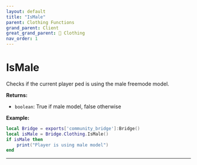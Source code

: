 ```yaml
---
layout: default
title: "IsMale"
parent: Clothing Functions
grand_parent: Client
great_grand_parent: 👔 Clothing
nav_order: 1
---
```


# IsMale
Checks if the current player ped is using the male freemode model.

**Returns:**
- `boolean`: True if male model, false otherwise

**Example:**
```lua
local Bridge = exports['community_bridge']:Bridge()
local isMale = Bridge.Clothing.IsMale()
if isMale then
    print("Player is using male model")
end
```

---